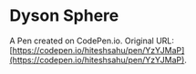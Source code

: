 # Dyson Sphere

A Pen created on CodePen.io. Original URL: [https://codepen.io/hiteshsahu/pen/YzYJMaP](https://codepen.io/hiteshsahu/pen/YzYJMaP).


